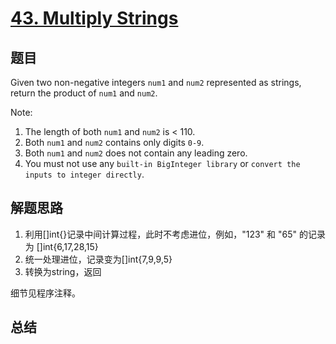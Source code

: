 # [43. Multiply Strings](https://leetcode.com/problems/multiply-strings/)

## 题目
Given two non-negative integers `num1` and `num2` represented as strings, return the product of `num1` and `num2`.

Note:
1. The length of both `num1` and `num2` is < 110.
1. Both `num1` and `num2` contains only digits `0-9`.
1. Both `num1` and `num2` does not contain any leading zero.
1. You must not use any `built-in BigInteger library` or `convert the inputs to integer directly`.

## 解题思路
1. 利用[]int{}记录中间计算过程，此时不考虑进位，例如，"123" 和 "65" 的记录为 []int{6,17,28,15}
1. 统一处理进位，记录变为[]int{7,9,9,5}
1. 转换为string，返回

细节见程序注释。
## 总结


